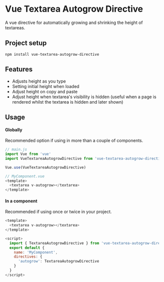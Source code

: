 # Vue Textarea Autogrow Directive

A vue directive for automatically growing and shrinking the height of textareas.

## Project setup
```
npm install vue-textarea-autogrow-directive
```

## Features

- Adjusts height as you type
- Setting initial height when loaded
- Adjust height on copy and paste
- Adjust height when textarea's visibility is hidden (useful when a page is rendered whilst the textarea is hidden and later shown)

## Usage

#### Globally

Recommended option if using in more than a couple of components.

```javascript
// main.js
import Vue from 'vue'
import VueTextareaAutogrowDirective from 'vue-textarea-autogrow-directive'

Vue.use(VueTextareaAutogrowDirective)

// MyComponent.vue
<template>
  <textarea v-autogrow></textarea>
</template>
```

#### In a component

Recommended if using once or twice in your project.

```javascript
<template>
  <textarea v-autogrow></textarea>
</template>

<script>
  import { TextareaAutogrowDirective } from 'vue-textarea-autogrow-directive'
  export default {
    name: 'MyComponent',
    directives: {
      'autogrow': TextareaAutogrowDirective
    } 
  }
</script>
```

